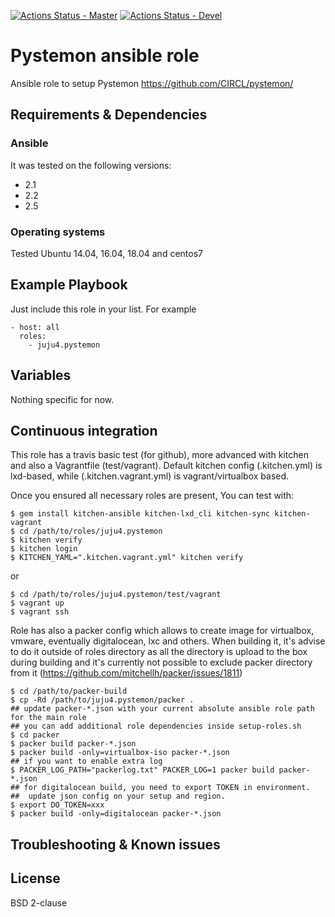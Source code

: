 [![Actions Status - Master](https://github.com/juju4/ansible-pystemon/workflows/AnsibleCI/badge.svg)](https://github.com/juju4/ansible-pystemon/actions?query=branch%3Amaster)
[![Actions Status - Devel](https://github.com/juju4/ansible-pystemon/workflows/AnsibleCI/badge.svg?branch=devel)](https://github.com/juju4/ansible-pystemon/actions?query=branch%3Adevel)

# Pystemon ansible role

Ansible role to setup Pystemon
https://github.com/CIRCL/pystemon/

## Requirements & Dependencies

### Ansible
It was tested on the following versions:
 * 2.1
 * 2.2
 * 2.5

### Operating systems

Tested Ubuntu 14.04, 16.04, 18.04 and centos7

## Example Playbook

Just include this role in your list.
For example

```
- host: all
  roles:
    - juju4.pystemon
```

## Variables

Nothing specific for now.

## Continuous integration

This role has a travis basic test (for github), more advanced with kitchen and also a Vagrantfile (test/vagrant).
Default kitchen config (.kitchen.yml) is lxd-based, while (.kitchen.vagrant.yml) is vagrant/virtualbox based.

Once you ensured all necessary roles are present, You can test with:
```
$ gem install kitchen-ansible kitchen-lxd_cli kitchen-sync kitchen-vagrant
$ cd /path/to/roles/juju4.pystemon
$ kitchen verify
$ kitchen login
$ KITCHEN_YAML=".kitchen.vagrant.yml" kitchen verify
```
or
```
$ cd /path/to/roles/juju4.pystemon/test/vagrant
$ vagrant up
$ vagrant ssh
```

Role has also a packer config which allows to create image for virtualbox, vmware, eventually digitalocean, lxc and others.
When building it, it's advise to do it outside of roles directory as all the directory is upload to the box during building 
and it's currently not possible to exclude packer directory from it (https://github.com/mitchellh/packer/issues/1811)
```
$ cd /path/to/packer-build
$ cp -Rd /path/to/juju4.pystemon/packer .
## update packer-*.json with your current absolute ansible role path for the main role
## you can add additional role dependencies inside setup-roles.sh
$ cd packer
$ packer build packer-*.json
$ packer build -only=virtualbox-iso packer-*.json
## if you want to enable extra log
$ PACKER_LOG_PATH="packerlog.txt" PACKER_LOG=1 packer build packer-*.json
## for digitalocean build, you need to export TOKEN in environment.
##  update json config on your setup and region.
$ export DO_TOKEN=xxx
$ packer build -only=digitalocean packer-*.json
```

## Troubleshooting & Known issues


## License

BSD 2-clause

